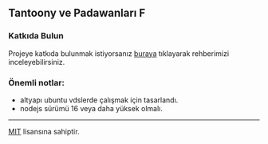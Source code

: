 ## Tantoony ve Padawanları F
### Katkıda Bulun
Projeye katkıda bulunmak istiyorsanız [buraya](https://github.com/Tantoony/asg-pub/wiki/Rehber:-Katk%C4%B1da-Bulun) tıklayarak rehberimizi inceleyebilirsiniz.

### Önemli notlar:
* altyapı ubuntu vdslerde çalışmak için tasarlandı.
* nodejs sürümü 16 veya daha yüksek olmalı.

***

[MIT](https://choosealicense.com/licenses/mit/) lisansına sahiptir.


